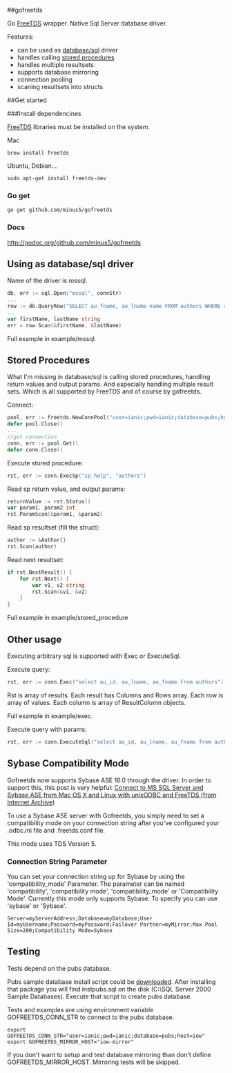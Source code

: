 ##gofreetds

Go [FreeTDS](http://www.freetds.org/) wrapper. Native Sql Server database driver.

Features:

  * can be used as [database/sql](http://golang.org/pkg/database/sql/) driver
  * handles calling [stored procedures](#stored-procedures)
  * handles multiple resultsets
  * supports database mirroring
  * connection pooling
  * scaning resultsets into structs

##Get started

###Install dependencines

[FreeTDS](http://www.freetds.org/) libraries must be installed on the system.

Mac
```shell
brew install freetds
```
Ubuntu, Debian...
```shell
sudo apt-get install freetds-dev
```

### Go get

```
go get github.com/minus5/gofreetds
```

### Docs

  http://godoc.org/github.com/minus5/gofreetds


## Using as database/sql driver

Name of the driver is mssql.
```go
db, err := sql.Open("mssql", connStr)
...
row := db.QueryRow("SELECT au_fname, au_lname name FROM authors WHERE au_id = ?", "172-32-1176")
..
var firstName, lastName string
err = row.Scan(&firstName, &lastName)
```
Full example in example/mssql.

## Stored Procedures

What I'm missing in database/sql is calling stored procedures, handling return values and output params. And especially handling multiple result sets.
Which is all supported by FreeTDS and of course by gofreetds.

Connect:
```go
pool, err := freetds.NewConnPool("user=ianic;pwd=ianic;database=pubs;host=iow")
defer pool.Close()
...
//get connection
conn, err := pool.Get()
defer conn.Close()
```
Execute stored procedure:
```go
rst, err := conn.ExecSp("sp_help", "authors")  
```
Read sp return value, and output params:
```go
returnValue := rst.Status()
var param1, param2 int
rst.ParamScan(&param1, &param2)
```
Read sp resultset (fill the struct):
```go
author := &Author{}
rst.Scan(author)
```
Read next resultset:
```go
if rst.NextResult() {
    for rst.Next() {
        var v1, v2 string
        rst.Scan(&v1, &v2)
    }
}
```
Full example in example/stored_procedure

## Other usage

Executing arbitrary sql is supported with Exec or ExecuteSql.

Execute query:
```go
rst, err := conn.Exec("select au_id, au_lname, au_fname from authors")
```
Rst is array of results.
Each result has Columns and Rows array.
Each row is array of values. Each column is array of ResultColumn objects.

Full example in example/exec.

Execute query with params:
```go
rst, err := conn.ExecuteSql("select au_id, au_lname, au_fname from authors where au_id = ?", "998-72-3567")
```

## Sybase Compatibility Mode

Gofreetds now supports Sybase ASE 16.0 through the driver. In order to support this, this post is very helpful: [Connect to MS SQL Server and Sybase ASE from Mac OS X and Linux with unixODBC and FreeTDS (from Internet Archive)](http://web.archive.org/web/20160325095720/http://2tbsp.com/articles/2012/06/08/connect-ms-sql-server-and-sybase-ase-mac-os-x-and-linux-unixodbc-and-freetds)

To use a Sybase ASE server with Gofreetds, you simply need to set a compatibility mode on your connection string after you've configured your .odbc.ini file and .freetds.conf file.

This mode uses TDS Version 5.

### Connection String Parameter

You can set your connection string up for Sybase by using the 'compatibility_mode' Parameter. The parameter can be named 'compatibility', 'compatibility mode', 'compatibility_mode' or 'Compatibility Mode'. Currently this mode only supports Sybase. To specify you can use 'sybase' or 'Sybase'.

```
Server=myServerAddress;Database=myDatabase;User Id=myUsername;Password=myPassword;Failover Partner=myMirror;Max Pool Size=200;Compatibility Mode=Sybase
```


## Testing

Tests depend on the pubs database.

Pubs sample database install script could be [downloaded](http://www.microsoft.com/en-us/download/details.aspx?id=23654).
After installing that package you will find
instpubs.sql on the disk (C:\SQL Server 2000 Sample
Databases). Execute that script to create pubs database.

Tests and examples are using environment variable GOFREETDS_CONN_STR to connect to the pubs database.

```shell
export GOFREETDS_CONN_STR="user=ianic;pwd=ianic;database=pubs;host=iow"
export GOFREETDS_MIRROR_HOST="iow-mirror"
```
If you don't want to setup and test database mirroring than don't define GOFREETDS_MIRROR_HOST. Mirroring tests will be skipped.
